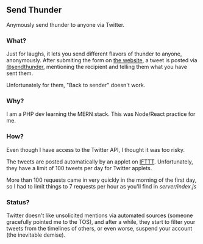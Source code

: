 ## Send Thunder

Anymously send thunder to anyone via Twitter.

### What?
Just for laughs, it lets you send different flavors of thunder to anyone, anonymously. After submiting the form on [the website](http://sendthunder.herokuapp.com), a tweet is posted via [@sendthunder](https://teitter.com/sendthunder), mentioning the recipient and telling them what you have sent them.

Unfortunately for them, "Back to sender" doesn't work.

### Why?
I am a PHP dev learning the MERN stack. This was Node/React practice for me.

### How?
Even though I have access to the Twitter API, I thought it was too risky.

The tweets are posted automatically by an applet on [IFTTT](https://ifttt.com). Unfortunately, they have a limit of 100 tweets per day for Twitter applets.

More than 100 requests came in very quickly in the morning of the first day, so I had to limit things to 7 requests per hour as you'll find in *server/index.js*

### Status?
Twitter doesn't like unsolicited mentions via automated sources (someone gracefully pointed me to the TOS), and after a while, they start to filter your tweets from the timelines of others, or even worse, suspend your account (the inevitable demise).